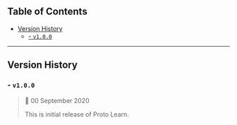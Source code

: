 ## **Table of Contents**

- [Version History](#version-history)
  * [- `v1.0.0`](#---v100-)

---

## Version History

### - `v1.0.0`

> 📅 00 September 2020
>
> This is initial release of Proto Learn.